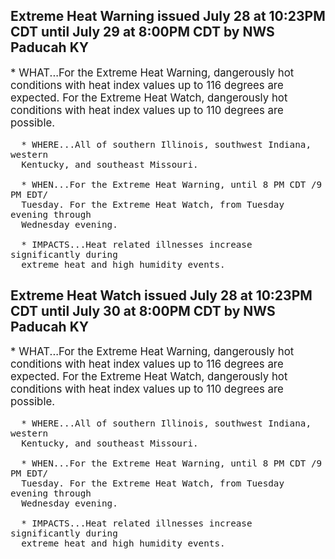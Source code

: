 <p>
   <h2>Extreme Heat Warning issued July 28 at 10:23PM CDT until July 29 at 8:00PM CDT by NWS Paducah KY</h2>
   <div style="font-size:120%">* WHAT...For the Extreme Heat Warning, dangerously hot conditions
      with heat index values up to 116 degrees are expected. For the
      Extreme Heat Watch, dangerously hot conditions with heat index
      values up to 110 degrees are possible.
      
      * WHERE...All of southern Illinois, southwest Indiana, western
      Kentucky, and southeast Missouri.
      
      * WHEN...For the Extreme Heat Warning, until 8 PM CDT /9 PM EDT/
      Tuesday. For the Extreme Heat Watch, from Tuesday evening through
      Wednesday evening.
      
      * IMPACTS...Heat related illnesses increase significantly during
      extreme heat and high humidity events.
   </div>
</p>
<p>
   <h2>Extreme Heat Watch issued July 28 at 10:23PM CDT until July 30 at 8:00PM CDT by NWS Paducah KY</h2>
   <div style="font-size:120%">* WHAT...For the Extreme Heat Warning, dangerously hot conditions
      with heat index values up to 116 degrees are expected. For the
      Extreme Heat Watch, dangerously hot conditions with heat index
      values up to 110 degrees are possible.
      
      * WHERE...All of southern Illinois, southwest Indiana, western
      Kentucky, and southeast Missouri.
      
      * WHEN...For the Extreme Heat Warning, until 8 PM CDT /9 PM EDT/
      Tuesday. For the Extreme Heat Watch, from Tuesday evening through
      Wednesday evening.
      
      * IMPACTS...Heat related illnesses increase significantly during
      extreme heat and high humidity events.
   </div>
</p>